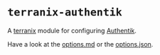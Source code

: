 # `terranix-authentik`

A [terranix](https://github.com/terranix/terranix) module for configuring [Authentik](https://goauthentik.io).

Have a look at the [options.md](./options.md) or the [options.json](options.json).
